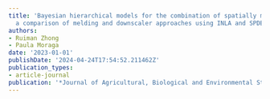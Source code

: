 ```yaml
---
title: 'Bayesian hierarchical models for the combination of spatially misaligned data:
  a comparison of melding and downscaler approaches using INLA and SPDE'
authors:
- Ruiman Zhong
- Paula Moraga
date: '2023-01-01'
publishDate: '2024-04-24T17:54:52.211462Z'
publication_types:
- article-journal
publication: '*Journal of Agricultural, Biological and Environmental Statistics*'
---
```

